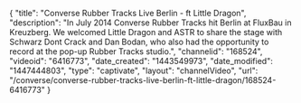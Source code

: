 {
    "title": "Converse Rubber Tracks Live Berlin - ft Little Dragon",
    "description": "In July 2014 Converse Rubber Tracks hit Berlin at FluxBau in Kreuzberg. We welcomed Little Dragon and ASTR to share the stage with Schwarz Dont Crack and Dan Bodan, who also had the opportunity to record at the pop-up Rubber Tracks studio.",
    "channelid": "168524",
    "videoid": "6416773",
    "date_created": "1443549973",
    "date_modified": "1447444803",
    "type": "captivate",
    "layout": "channelVideo",
    "url": "\/converse\/converse-rubber-tracks-live-berlin-ft-little-dragon\/168524-6416773"
}